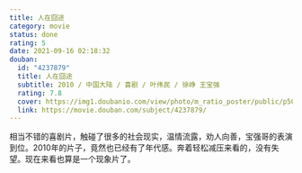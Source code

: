 ```yaml
---
title: 人在囧途
category: movie
status: done
rating: 5
date: 2021-09-16 02:18:32
douban:
  id: "4237879"
  title: 人在囧途
  subtitle: 2010 / 中国大陆 / 喜剧 / 叶伟民 / 徐峥 王宝强
  rating: 7.8
  cover: https://img1.doubanio.com/view/photo/m_ratio_poster/public/p500548437.jpg
  link: https://movie.douban.com/subject/4237879/
---
```


相当不错的喜剧片，触碰了很多的社会现实，温情流露，劝人向善，宝强哥的表演到位。2010年的片子，竟然也已经有了年代感。奔着轻松减压来看的，没有失望。现在来看也算是一个现象片了。
